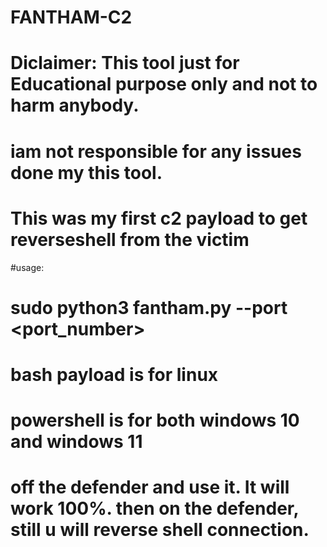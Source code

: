 # FANTHAM-C2
# Diclaimer: This tool just for Educational purpose only and not to harm anybody. 
# iam not responsible for any issues done my this tool.
# This was my first c2 payload to get reverseshell from the victim
#usage:
# sudo python3 fantham.py --port <port_number>
# bash payload is for linux 
# powershell is for both windows 10 and windows 11
# off the defender and use it. It will work 100%. then on the defender, still u will reverse shell connection.

